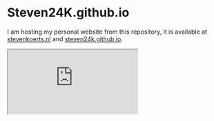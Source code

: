 # Steven24K.github.io

I am hosting my personal website from this repository, it is available at [stevenkoerts.nl](http://stevenkoerts.nl/) and [steven24k.github.io](https://steven24k.github.io/#/).

<iframe src="https://steven24k.github.io/#/"></iframe>